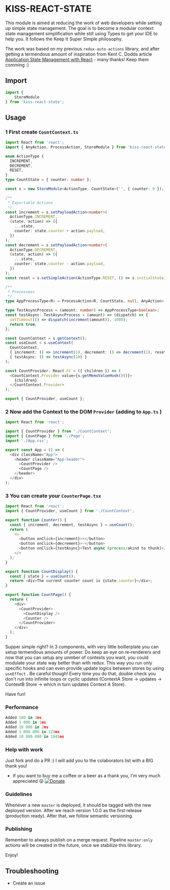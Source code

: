 # KISS-REACT-STATE

<!-- STORY -->

This module is aimed at reducing the work of web developers while setting up simple state management. The goal is to become a modular context state management simplification while still using Types to get your IDE to help you.
It follows the Keep It Super Simple philosophy.

The work was based on my previous `redux-auto-actions` library, and after getting a termendous amount of inspiration from Kent C. Dodds article [Application State Management with React](https://kentcdodds.com/blog/application-state-management-with-react) - many thanks! Keep them comming :)

## Import

```js
import {
    StoreModule
} from 'kiss-react-state';
```

## Usage

### 1 First create `CountContext.ts`

```ts
import React from 'react';
import { AnyAction, ProcessAction, StoreModule } from 'kiss-react-state';

enum ActionType {
  INCREMENT,
  DECREMENT,
  RESET,
}
type CountState = { counter: number };

const s = new StoreModule<ActionType, CountState>('', { counter: 0 });

/**
 * Exportable Actions
 */
const increment = s.setPayloadAction<number>(
  ActionType.INCREMENT,
  (state, action) => ({
    ...state,
    counter: state.counter + action.payload,
  })
);
const decrement = s.setPayloadAction<number>(
  ActionType.DECREMENT,
  (state, action) => ({
    ...state,
    counter: state.counter - action.payload,
  })
);
const reset = s.setSimpleAction(ActionType.RESET, () => s.initialState);

/**
 * Processees
 */
type AppProcessType<R> = ProcessAction<R, CountState, null, AnyAction>;

type TestAsyncProcess = (amount: number) => AppProcessType<boolean>;
const testAsync: TestAsyncProcess = (amount) => (dispatch) => {
  setTimeout(() => dispatch(increment(amount)), 1000);
  return true;
};

const CountContext = s.getContext();
const useCount = s.useContext(
  CountContext,
  { increment: () => increment(1), decrement: () => decrement(1), reset },
  { testAsync: () => testAsync(10) }
);

const CountProvider: React.FC = ({ children }) => (
  <CountContext.Provider value={s.getMemoValueHook()()}>
    {children}
  </CountContext.Provider>
);

export { CountProvider, useCount };
```

### 2 Now add the Context to the DOM `Provider` (adding to `App.ts` )

```ts
import React from 'react';

import { CountProvider } from './CountContext';
import { CountPage } from './Page';
import './App.css';

export const App = () => (
  <div className="App">
    <header className="App-header">
      <CountProvider />
      <CountPage />
    </header>
  </div>
);
```

### 3 You can create your `CounterPage.tsx`

```ts
import React from 'react';
import { CountProvider, useCount } from './CountContext';

export function Counter() {
  const { increment, decrement, testAsync } = useCount();
  return (
    <>
      <button onClick={increment}>+</button>
      <button onClick={decrement}>-</button>
      <button onClick={testAsync}>Test async (process/akind to thunk)</button>
    </>
  );
}

export function CountDisplay() {
  const { state } = useCount();
  return <div>The current counter count is {state.counter}</div>;
}

export function CountPage() {
  return (
    <div>
      <CountProvider>
        <CountDisplay />
        <Counter />
      </CountProvider>
    </div>
  );
}
```

Supper simple right? In 3 components, with very little boillerplate you can setup termendous amounts of power. Do keep an eye on re-renderers and now that you can setup any unmber of contexts you want, you could modulate your state way better than with redux. This way you run only specific hooks and can even provide update logics between stores by using `useEffect` . Be careful though! Every time you do that, double check you don't run into infinite loops or cyclic updates (ContextA Store -> updates -> ContextB Store -> which in turn updates Context A Store).

Have fun!

### Performance

```TypeScript
Added 100 in 3ms
Added 1 000 in 1ms
Added 10 000 in 2ms
Added 1 000 000 in 120ms
Added 10 000 000 in 1045ms
```

### Help with work

Just fork and do a PR :) I will add you to the colaborators list with a BIG thank you!

* If you want to buy me a coffee or a beer as a thank you, I'm very much appreciated :stuck_out_tongue_winking_eye: [![Donate](https://www.paypalobjects.com/en_US/i/btn/btn_donateCC_LG.gif)](https://www.paypal.com/cgi-bin/webscr?cmd=_s-xclick&hosted_button_id=D3J2WXTXLAWK8&source=url)

### Guidelines

Whenever a new `master` is deployed, it should be tagged with the new deployed version.
After we reach version 1.0.0 as the first release (production ready). After that, we follow semantic versioning.

### Publishing

Remember to always publish on a merge request. Pipeline `master:only` actions will be created in the future, once we stabilize this library.

Enjoy!

## Troubleshooting

* Create an issue
